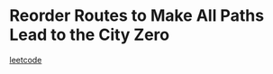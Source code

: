 Reorder Routes to Make All Paths Lead to the City Zero
======================================================
[leetcode](https://leetcode.com/problems/reorder-routes-to-make-all-paths-lead-to-the-city-zero)

